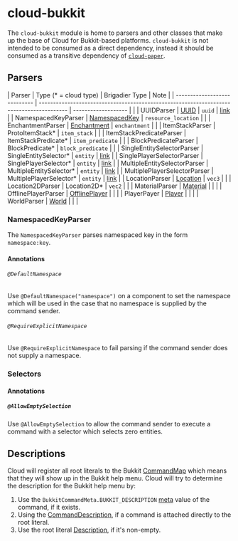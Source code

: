 # cloud-bukkit

The `cloud-bukkit` module is home to parsers and other classes that make up the base of Cloud for Bukkit-based platforms.
`cloud-bukkit` is not intended to be consumed as a direct dependency, instead it should be consumed as
a transitive dependency of [`cloud-paper`](paper.md).

## Parsers

| Parser | Type (\* = cloud type) | Brigadier Type | Note |
| ---------------------------- | ---------------------------------------------------------------------------------------- | ------------------- | |
| UUIDParser | [UUID](https://docs.oracle.com/en/java/javase/21/docs/api/java.base/java/util/UUID.html) | `uuid` | [link](#namespacedkeyparser) |
| NamespacedKeyParser | [NamespacedKey](https://jd.papermc.io/paper/1.20/org/bukkit/NamespacedKey.html) | `resource_location` | |
| EnchantmentParser | [Enchantment](https://jd.papermc.io/paper/1.20/org/bukkit/enchantments/Enchantment.html) | `enchantment` | |
| ItemStackParser | ProtoItemStack\* | `item_stack` | |
| ItemStackPredicateParser | ItemStackPredicate\* | `item_predicate` | |
| BlockPredicateParser | BlockPredicate\* | `block_predicate` | |
| SingleEntitySelectorParser | SingleEntitySelector\* | `entity` | [link](#selectors) |
| SinglePlayerSelectorParser | SinglePlayerSelector\* | `entity` | [link](#selectors) |
| MultipleEntitySelectorParser | MultipleEntitySelector\* | `entity` | [link](#selectors) |
| MultiplePlayerSelectorParser | MultiplePlayerSelector\* | `entity` | [link](#selectors) |
| LocationParser | [Location](https://jd.papermc.io/paper/1.20/org/bukkit/Location.html) | `vec3` | |
| Location2DParser | Location2D\* | `vec2` | |
| MaterialParser | [Material](https://jd.papermc.io/paper/1.20/org/bukkit/Material.html) | | |
| OfflinePlayerParser | [OfflinePlayer](https://jd.papermc.io/paper/1.20/org/bukkit/OfflinePlayer.html) | | |
| PlayerPayer | [Player](https://jd.papermc.io/paper/1.20/org/bukkit/entity/Player.html) | | |
| WorldParser | [World](https://jd.papermc.io/paper/1.20/org/bukkit/World.html) | | |

### NamespacedKeyParser

The `NamespacedKeyParser` parses namespaced key in the form `namespace:key`.

#### Annotations

###### `@DefaultNamespace`

Use `@DefaultNamespace("namespace")` on a component to set the namespace which will be used in the case that no
namespace is supplied by the command sender.

###### `@RequireExplicitNamespace`

Use `@RequireExplicitNamespace` to fail parsing if the command sender does not supply a namespace.

### Selectors

#### Annotations

##### `@AllowEmptySelection`

Use `@AllowEmptySelection` to allow the command sender to execute a command with a selector which selects zero entities.

## Descriptions

Cloud will register all root literals to the Bukkit [CommandMap](https://jd.papermc.io/paper/1.20/org/bukkit/command/CommandMap.html)
which means that they will show up in the Bukkit help menu.
Cloud will try to determine the description for the Bukkit help menu by:

1. Use the `BukkitCommandMeta.BUKKIT_DESCRIPTION` [meta](../core/index.md#command-meta) value of the command, if it exists.
2. Using the [CommandDescription](../core/index.md#command-descriptions), if a command is attached directly to the root literal.
3. Use the root literal [Description](../core/index.md#component-descriptions), if it's non-empty.
